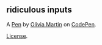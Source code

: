 ridiculous inputs
-----------------


A [Pen](https://codepen.io/Olivia-Martin/pen/mdGbOmW) by [Olivia Martin](https://codepen.io/Olivia-Martin) on [CodePen](https://codepen.io).

[License](https://codepen.io/license/pen/mdGbOmW).